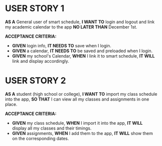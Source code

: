 # USER STORY 1
**AS A** General user of smart schedule,
**I WANT TO** login and logout and link my academic calendar to the app
**NO LATER THAN** December 1st.

**ACCEPTANCE CRITERIA:**

- **GIVEN** login info, **IT NEEDS TO** save when I login.
- **GIVEN** a calendar, **IT NEEDS TO** be saved and preloaded when I login.
- **GIVEN** my school's Calendar, **WHEN** I link it to smart schedule, **IT WILL** link and display accordingly.

# USER STORY 2
**AS A** student (high school or college),
**I WANT TO** import my class schedule into the app,
**SO THAT** I can view all my classes and assignments in one place.

**ACCEPTANCE CRITERIA:**

- **GIVEN** my class schedule, **WHEN** I import it into the app, **IT WILL** display all my classes and their timings.
- **GIVEN** assignments, **WHEN** I add them to the app, **IT WILL** show them on the corresponding dates.
